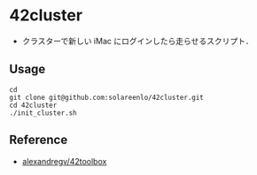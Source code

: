 # 42cluster
- クラスターで新しい iMac にログインしたら走らせるスクリプト．

## Usage
```shell
cd
git clone git@github.com:solareenlo/42cluster.git
cd 42cluster
./init_cluster.sh
```

## Reference
- [alexandregv/42toolbox](https://github.com/alexandregv/42toolbox)
